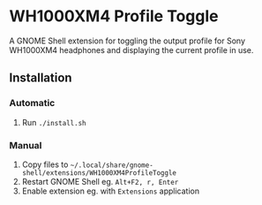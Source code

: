 # WH1000XM4 Profile Toggle

A GNOME Shell extension for toggling the output profile for Sony WH1000XM4 headphones and displaying the current profile in use.

## Installation

### Automatic

1. Run `./install.sh`

### Manual

1. Copy files to `~/.local/share/gnome-shell/extensions/WH1000XM4ProfileToggle`
1. Restart GNOME Shell eg. `Alt+F2, r, Enter`
1. Enable extension eg. with `Extensions` application
